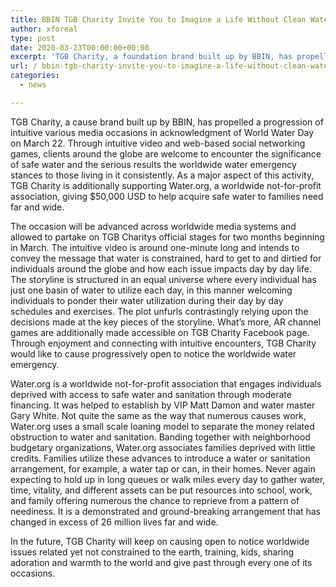 ```yaml
---
title: BBIN TGB Charity Invite You to Imagine a Life Without Clean Water
author: xforeal 
type: post
date: 2020-03-23T00:00:00+00:00
excerpt: 'TGB Charity, a foundation brand built up by BBIN, has propelled a progression of intelligent various media occasions in acknowledgment of World Water Day on March 22 '
url: / bbin-tgb-charity-invite-you-to-imagine-a-life-without-clean-water/
categories:
  - news

---
```

TGB Charity, a cause brand built up by BBIN, has propelled a progression of intuitive various media occasions in acknowledgment of World Water Day on March 22. Through intuitive video and web-based social networking games, clients around the globe are welcome to encounter the significance of safe water and the serious results the worldwide water emergency stances to those living in it consistently. As a major aspect of this activity, TGB Charity is additionally supporting Water.org, a worldwide not-for-profit association, giving $50,000 USD to help acquire safe water to families need far and wide. 

The occasion will be advanced across worldwide media systems and allowed to partake on TGB Charitys official stages for two months beginning in March. The intuitive video is around one-minute long and intends to convey the message that water is constrained, hard to get to and dirtied for individuals around the globe and how each issue impacts day by day life. The storyline is structured in an equal universe where every individual has just one basin of water to utilize each day, in this manner welcoming individuals to ponder their water utilization during their day by day schedules and exercises. The plot unfurls contrastingly relying upon the decisions made at the key pieces of the storyline. What&#8217;s more, AR channel games are additionally made accessible on TGB Charity Facebook page. Through enjoyment and connecting with intuitive encounters, TGB Charity would like to cause progressively open to notice the worldwide water emergency. 

Water.org is a worldwide not-for-profit association that engages individuals deprived with access to safe water and sanitation through moderate financing. It was helped to establish by VIP Matt Damon and water master Gary White. Not quite the same as the way that numerous causes work, Water.org uses a small scale loaning model to separate the money related obstruction to water and sanitation. Banding together with neighborhood budgetary organizations, Water.org associates families deprived with little credits. Families utilize these advances to introduce a water or sanitation arrangement, for example, a water tap or can, in their homes. Never again expecting to hold up in long queues or walk miles every day to gather water, time, vitality, and different assets can be put resources into school, work, and family offering numerous the chance to reprieve from a pattern of neediness. It is a demonstrated and ground-breaking arrangement that has changed in excess of 26 million lives far and wide. 

In the future, TGB Charity will keep on causing open to notice worldwide issues related yet not constrained to the earth, training, kids, sharing adoration and warmth to the world and give past through every one of its occasions.